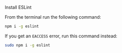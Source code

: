 Install ESLint

From the terminal run the following command:

```sh
npm i -g eslint
```

If you get an `EACCESS` error, run this command instead:

```sh
sudo npm i -g eslint
```